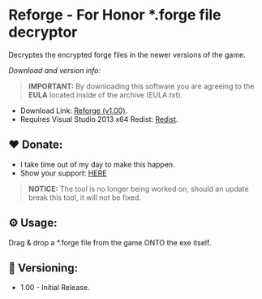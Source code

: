 # Reforge - For Honor *.forge file decryptor
Decryptes the encrypted forge files in the newer versions of the game.

_Download and version info:_

> **IMPORTANT:** By downloading this software you are agreeing to the **EULA** located inside of the archive (EULA.txt).

- Download Link: [Reforge (v1.00)](https://mega.nz/file/9EIkXCoQ#KL5Ru-qTdNZ3VmdzZulTvQ0KGcpJ6VBg8JZu87ETJ-o).
- Requires Visual Studio 2013 x64 Redist: [Redist](https://download.microsoft.com/download/0/5/6/056dcda9-d667-4e27-8001-8a0c6971d6b1/vcredist_x64.exe).

## ❤️ Donate:
- I take time out of my day to make this happen.
- Show your support: [HERE](https://www.paypal.com/cgi-bin/webscr?cmd=_s-xclick&hosted_button_id=686S5QL7Z4HKQ)

> **NOTICE:** The tool is no longer being worked on, should an update break this tool, it will not be fixed.

## ⚙️ Usage:
Drag & drop a *.forge file from the game ONTO the exe itself.

## 📌 Versioning:
- 1.00 - Initial Release.